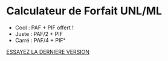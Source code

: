 # Calculateur de Forfait UNL/ML

* Cool : PAF + PIF  offert !
* Juste : PAF/2 + PIF
* Carré : PAF/4 + PIF²

[ESSAYEZ LA DERNIERE VERSION](http://ipfs.asycn.io/ipfs/QmQZpEUA2pMSqWMg22nevCgb5FqKoDyraJNxqdxTaoNE6V)
